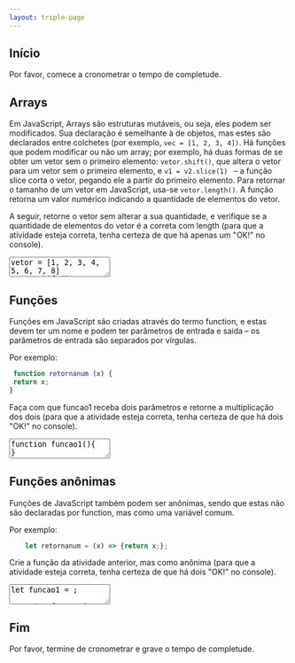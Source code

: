 ```yaml
---
layout: triple-page
---
```


## Início

Por favor, comece a cronometrar o tempo de completude.

## Arrays

Em JavaScript, Arrays são estruturas mutáveis, ou seja, eles podem ser modificados. Sua declaração é semelhante à de objetos, mas estes são declarados entre colchetes (por exemplo, `vec = [1, 2, 3, 4])`. Há funções que podem modificar ou não um array; por exemplo, há duas formas de se obter um vetor sem o primeiro elemento: `vetor.shift()`, que altera o vetor para um vetor sem o primeiro elemento, e `v1 = v2.slice(1) ` – a função slice corta o vetor, pegando ele a partir do primeiro elemento. Para retornar o tamanho de um vetor em JavaScript, usa-se `vetor.length()`. A função retorna um valor numérico indicando a quantidade de elementos do vetor.

A seguir, retorne o vetor sem alterar a sua quantidade, e verifique se a quantidade de elementos do vetor é a correta com length (para que a atividade esteja correta, tenha certeza de que há apenas um "OK!" no console).

<textarea class="code">
vetor = [1, 2, 3, 4, 5, 6, 7, 8]
vetor.shift();
console.log(vetor);

teste(8, vetor.length);
</textarea>

## Funções

Funções em JavaScript são criadas através do termo function, e estas devem ter um nome e podem ter parâmetros de entrada e saída – os parâmetros de entrada são separados por vírgulas. 

Por exemplo: 

```javascript
 function retornanum (x) { 
 return x; 
}
```

Faça com que funcao1 receba dois parâmetros e retorne a multiplicação dos dois (para que a atividade esteja correta, tenha certeza de que há dois "OK!" no console).

<textarea class="code">
function funcao1(){
}

teste(6, funcao1(3, 2));
teste(18, funcao1(6, 3));
</textarea>

## Funções anônimas

Funções de JavaScript também podem ser anônimas, sendo que estas não são declaradas por function, mas como uma variável comum.

Por exemplo:

```javascript
	let retornanum = (x) => {return x;};
```

Crie a função da atividade anterior, mas como anônima (para que a atividade esteja correta, tenha certeza de que há dois "OK!" no console).

<textarea class="code">
let funcao1 = ;

teste(6, funcao1(3, 2));
teste(18, funcao1(6, 3));
</textarea>

## Fim

Por favor, termine de cronometrar e grave o tempo de completude.
